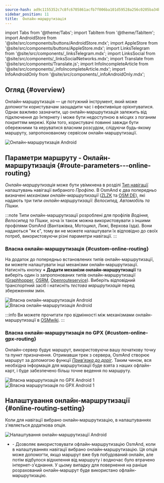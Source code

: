 ```yaml
---
source-hash: ad9c1155352c7c8fc6705861acfb7f006ba101d59528a256c0205ba34b62fd80
sidebar_position: 11
title:  Онлайн-маршрутизація
---
```

import Tabs from '@theme/Tabs';
import TabItem from '@theme/TabItem';
import AndroidStore from '@site/src/components/buttons/AndroidStore.mdx';
import AppleStore from '@site/src/components/buttons/AppleStore.mdx';
import LinksTelegram from '@site/src/components/_linksTelegram.mdx';
import LinksSocial from '@site/src/components/_linksSocialNetworks.mdx';
import Translate from '@site/src/components/Translate.js';
import InfoIncompleteArticle from '@site/src/components/_infoIncompleteArticle.mdx';
import InfoAndroidOnly from '@site/src/components/_infoAndroidOnly.mdx';

## Огляд {#overview}

<InfoAndroidOnly />

Онлайн-маршрутизація — це потужний інструмент, який може допомогти користувачам заощадити час і ефективніше орієнтуватися. Однак важливо зазначити, що онлайн-маршрутизація залежить від підключення до Інтернету і може бути недоступною в місцях з поганим покриттям мережі. Крім того, користувачі повинні завжди бути обережними та керуватися власним розсудом, слідуючи будь-якому маршруту, запропонованому сервісом онлайн-маршрутизації.

![Онлайн-маршрутизація Android](@site/static/img/navigation/routing/online_routing_andr.png)

## Параметри маршруту - Онлайн-маршрутизація {#route-parameters---online-routing}

*Онлайн-маршрутизація* може бути увімкнена в розділі [Тип навігації](../guidance/navigation-settings.md#overview) налаштувань навігації вибраного *Профілю*. В OsmAnd є два попередньо визначені *механізми онлайн-маршрутизації* ([ZLZK](https://zlzk.biz/) та [OSM DE](https://routing.openstreetmap.de)), які надають три типи *онлайн-маршрутизації*: *Велосипед, Автомобіль та Пішки*.

:::note
Типи онлайн-маршрутизації розроблені для профілів *Водіння, Велосипед та Пішки*, хоча їх також можна використовувати з іншими профілями OsmAnd (Вантажівка, Мотоцикл, Лижі, Верхова їзда). Вони надаються "як є", тому ви не можете налаштувати їх відповідно до своїх потреб, використовуючи різні параметри навігації.
:::

### Власна онлайн-маршрутизація {#custom-online-routing}

На додаток до попередньо встановлених типів онлайн-маршрутизації, ви можете налаштувати інші механізми онлайн-маршрутизації.
Натисніть кнопку **+ Додати механізм онлайн-маршрутизації** та виберіть один із запропонованих типів онлайн-маршрутизації ([Graphhopper](https://graphhopper.com/), [OSRM](http://project-osrm.org/), [Openrouteservice](https://openrouteservice.org)). Виберіть відповідний транспортний засіб і натисніть *тестова маршрутизація* перед збереженням змін.

![Власна онлайн-маршрутизація Android](@site/static/img/navigation/routing/custom_online_routing_andr_1.png) ![Власна онлайн-маршрутизація Android](@site/static/img/navigation/routing/custom_online_routing_andr_2.png)

:::info
Ви можете прочитати про відмінності між механізмами онлайн-маршрутизації в [OSMwiki](https://wiki.openstreetmap.org/wiki/Routing/online_routers).
:::

### Власна онлайн-маршрутизація по GPX {#custom-online-gpx-routing}

Онлайн-сервер будує маршрут, використовуючи вашу початкову точку та пункт призначення. Отримавши трек з сервера, OsmAnd створює маршрут за допомогою функції *[Прив'язка до доріг](../setup/gpx-navigation.md#attach-to-the-roads)*. Таким чином, вся необхідна інформація для маршрутизації буде взята з наших офлайн-карт, і буде забезпечено більш точне ведення по маршруту.

![Власна маршрутизація по GPX Android 1](@site/static/img/navigation/routing/online_routing_gpx_1.png) ![Власна маршрутизація по GPX Android 1](@site/static/img/navigation/routing/online_routing_gpx_2.png)

## Налаштування онлайн-маршрутизації {#online-routing-setting}

Коли для навігації вибрано онлайн-маршрутизацію, в налаштуваннях з'являється додаткова опція.

![Налаштування онлайн-маршрутизації Android](@site/static/img/navigation/routing/settings_online_routing_1.png)

- *<Translate android="true" ids="calculate_osmand_route_without_internet"/>* - Дозволяє використовувати офлайн-маршрутизацію OsmAnd, коли в налаштуваннях навігації вибрано онлайн-маршрутизацію. Ця опція може допомогти, якщо маршрут вже був побудований онлайн, але потім відбулося відхилення від маршруту і водночас було втрачено інтернет-з'єднання. У цьому випадку для повернення на раніше розрахований онлайн-маршрут буде використано офлайн-маршрутизацію.